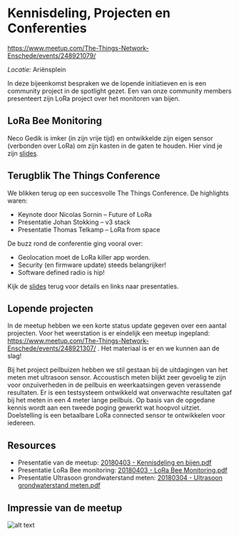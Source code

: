 # Kennisdeling, Projecten en Conferenties
https://www.meetup.com/The-Things-Network-Enschede/events/248921079/

*Locatie:* Ariënsplein

In deze bijeenkomst bespraken we de lopende initiatieven en is een community project in de spotlight gezet. Een van onze community members presenteert zijn LoRa project over het monitoren van bijen.

## LoRa Bee Monitoring
Neco Gedik is imker (in zijn vrije tijd) en ontwikkelde zijn eigen sensor (verbonden over LoRa) om zijn kasten in de gaten te houden. Hier vind je zijn [slides](https://github.com/TTNEnschede/documentation/blob/master/meetup/20180403%20-%20Kennisdeling%20en%bijen/20180403%20-%20LoRa%20Bee%20Monitoring.pdf).

## Terugblik The Things Conference
We blikken terug op een succesvolle The Things Conference. De highlights waren:
* Keynote door Nicolas Sornin – Future of LoRa
* Presentatie Johan Stokking – v3 stack
* Presentatie Thomas Telkamp – LoRa from space

De buzz rond de conferentie ging vooral over:
* Geolocation moet de LoRa killer app worden.
* Security (en firmware update) steeds belangrijker!
* Software defined radio is hip!

Kijk de [slides](https://github.com/TTNEnschede/documentation/blob/master/meetup/20180403%20-%20Kennisdeling%20en%bijen/20180403%20-%20Kennisdeling%20en%bijen.pdf) terug voor details en links naar presentaties.

## Lopende projecten
In de meetup hebben we een korte status update gegeven over een aantal projecten.
Voor het weerstation is er eindelijk een meetup ingepland: https://www.meetup.com/The-Things-Network-Enschede/events/248921307/ . Het materiaal is er en we kunnen aan de slag!

Bij het project peilbuizen hebben we stil gestaan bij de uitdagingen van het meten met ultrasoon sensor.
Accoustisch meten blijkt zeer gevoelig te zijn voor onzuiverheden in de peilbuis en weerkaatsingen geven
verassende resultaten. Er is een testsysteem ontwikkeld wat onverwachte resultaten gaf bij
het meten in een 4 meter lange peilbuis. Op basis van de opgedane kennis wordt aan een tweede poging gewerkt
wat hoopvol uitziet. Doelstelling is een betaalbare LoRa connected sensor te ontwikkelen voor iedereen.


## Resources
* Presentatie van de meetup: [20180403 - Kennisdeling en bijen.pdf](https://github.com/TTNEnschede/documentation/blob/master/meetup/20180403%20-%20Kennisdeling%20en%bijen/20180403%20-%20Kennisdeling%20en%bijen.pdf)
* Presentatie LoRa Bee monitoring: [20180403 - LoRa Bee Monitoring.pdf](https://github.com/TTNEnschede/documentation/blob/master/meetup/20180403%20-%20Kennisdeling%20en%bijen/20180403%20-%20LoRa%20Bee%20Monitoring.pdf)
* Presentatie Ultrasoon grondwaterstand meten: [20180304 - Ultrasoon grondwaterstand meten.pdf](https://github.com/TTNEnschede/documentation/blob/master/meetup/20180403%20-%20Kennisdeling%20en%bijen/20180403%20-%20Ultrasoon%20grondwaterstand%20meten.pdf)

## Impressie van de meetup
![alt text](https://github.com/TTNEnschede/documentation/blob/master/meetup/20180403%20-%20Kennisdeling%20en%bijen/20180403%20-%20Impression.jpg "Presentatie Jan Veltman")
